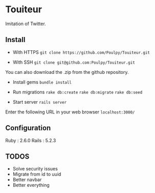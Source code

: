 # Touiteur

Imitation of Twitter.


## Install

* With HTTPS
`git clone https://github.com/Poulpy/Touiteur.git`

* With SSH
`git clone git@github.com:Poulpy/Touiteur.git`

You can also download the .zip from the github repository.




* Install gems
`bundle install`

* Run migrations
`rake db:create`
`rake db:migrate`
`rake db:seed`

* Start server
`rails server`

Enter the following URL in your web browser
`localhost:3000/`

## Configuration

Ruby  : 2.6.0
Rails : 5.2.3

## TODOS

- Solve security issues
- Migrate from id to uuid
- Better navbar
- Better everything
